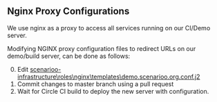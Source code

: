 ## Nginx Proxy Configurations

We use nginx as a proxy to access all services running on our CI/Demo server.

Modifying NGINX proxy configuration files to redirect URLs on our demo/build server, can be done as follows:

0. Edit [scenarioo-infrastructure\roles\nginx\templates\demo.scenarioo.org.conf.j2](https://github.com/scenarioo/scenarioo-infrastructure/blob/master/roles/nginx/templates/demo.scenarioo.org.conf.j2)
1. Commit changes to master branch using a pull request
2. Wait for Circle CI build to deploy the new server with configuration.
